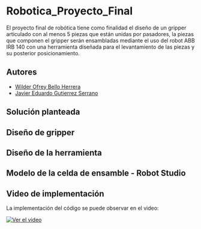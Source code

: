 # Robotica_Proyecto_Final

El proyecto final de robótica tiene como finalidad el diseño de un gripper articulado con al menos 5 piezas que están unidas por pasadores, la piezas que componen el gripper serán ensambladas mediante el uso del robot ABB IRB 140 con una herramienta diseñada para el levantamiento de las piezas y su posterior posicionamiento.

## Autores

- [Wilder Ofrey Bello Herrera](https://github.com/WilderBello)
- [Javier Eduardo Gutierrez Serrano](https://github.com/jaegutierrezser)

## Solución planteada

## Diseño de gripper

## Diseño de la herramienta

## Modelo de la celda de ensamble - Robot Studio

## Video de implementación
La implementación del código se puede observar en el video:

[![Ver el video](https://drive.google.com/file/d/1QhI-nAJg5XgqxbzmVyoA0x-kBUTsYf57/view?usp=sharing)](https://drive.google.com/file/d/1QhI-nAJg5XgqxbzmVyoA0x-kBUTsYf57/view?usp=sharing)
